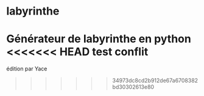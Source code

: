 # labyrinthe
Générateur de labyrinthe en python
<<<<<<< HEAD
test conflit
=======
édition par Yace
>>>>>>> 34973dc8cd2b912de67a6708382bd30302613e80
